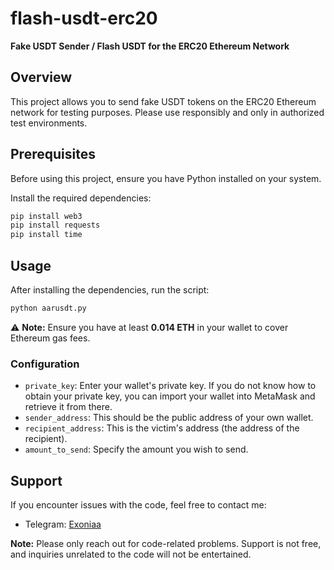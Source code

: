 # flash-usdt-erc20

**Fake USDT Sender / Flash USDT for the ERC20 Ethereum Network**

## Overview
This project allows you to send fake USDT tokens on the ERC20 Ethereum network for testing purposes. Please use responsibly and only in authorized test environments.

## Prerequisites
Before using this project, ensure you have Python installed on your system.

Install the required dependencies:

```bash
pip install web3
pip install requests
pip install time
```

## Usage
After installing the dependencies, run the script:

```bash
python aarusdt.py
```

⚠️ **Note:** Ensure you have at least **0.014 ETH** in your wallet to cover Ethereum gas fees.

### Configuration
- `private_key`: Enter your wallet's private key. If you do not know how to obtain your private key, you can import your wallet into MetaMask and retrieve it from there.
- `sender_address`: This should be the public address of your own wallet.
- `recipient_address`: This is the victim's address (the address of the recipient).
- `amount_to_send`: Specify the amount you wish to send.

## Support
If you encounter issues with the code, feel free to contact me:

- Telegram: [Exoniaa](https://t.me/Exoniaa)

**Note:** Please only reach out for code-related problems. Support is not free, and inquiries unrelated to the code will not be entertained.
